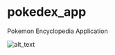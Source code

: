 # pokedex_app
Pokemon Encyclopedia Application

![alt_text]("http://Users/gaeta/Downloads/Screenshot_20240508-165359.png")
